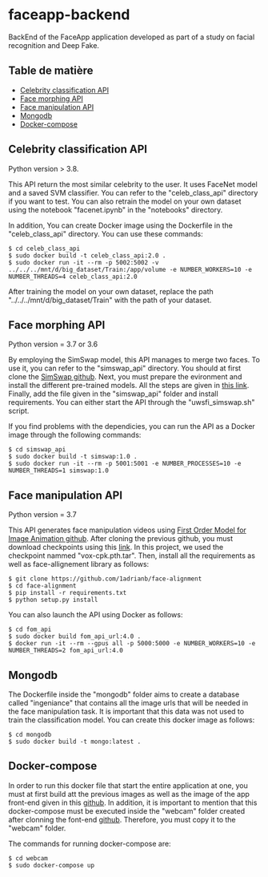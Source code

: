 # faceapp-backend
BackEnd of the FaceApp application developed as part of a study on facial recognition and Deep Fake.

## Table de matière
* [Celebrity classification API](#celebrity-classification)
* [Face morphing API](#face-morphing)
* [Face manipulation API](#face-manipulation)
* [Mongodb](#mongodb)
* [Docker-compose](#docker-compose)


## Celebrity classification API
Python version > 3.8.

This API return the most similar celebrity to the user. It uses FaceNet model and a saved SVM classifier. You can refer to the "celeb_class_api" directory if you want to test. You can also retrain the model on your own dataset using the notebook "facenet.ipynb" in the "notebooks" directory. 

In addition, You can create Docker image using the Dockerfile in the "celeb_class_api" directory.  You can use these commands:

```
$ cd celeb_class_api
$ sudo docker build -t celeb_class_api:2.0 .
$ sudo docker run -it --rm -p 5002:5002 -v ../../../mnt/d/big_dataset/Train:/app/volume -e NUMBER_WORKERS=10 -e NUMBER_THREADS=4 celeb_class_api:2.0
```
After training the model on your own dataset, replace the path "../../../mnt/d/big_dataset/Train" with the path of your dataset.

## Face morphing API
Python version = 3.7 or 3.6

By employing the SimSwap model, this API manages to merge two faces. To use it, you can refer to the "simswap_api" directory. You should at first clone the [SimSwap github](https://github.com/neuralchen/SimSwap). Next, you must prepare the evironment and install the different pre-trained models. All the steps are given in [this link](https://github.com/neuralchen/SimSwap/blob/main/docs/guidance/preparation.md). Finally, add the file given in the "simswap_api" folder and install requirements. You can either start the API through the "uwsfi_simswap.sh" script.

If you find problems with the dependicies, you can run the API as a Docker image through the following commands:

```
$ cd simswap_api
$ sudo docker build -t simswap:1.0 .
$ sudo docker run -it --rm -p 5001:5001 -e NUMBER_PROCESSES=10 -e NUMBER_THREADS=1 simswap:1.0
```
## Face manipulation API
Python version = 3.7

This API generates face manipulation videos using [First Order Model for Image Animation github](https://github.com/AliaksandrSiarohin/first-order-model). After cloning the previous github, you must download checkpoints using this [link](https://drive.google.com/drive/folders/1PyQJmkdCsAkOYwUyaj_l-l0as-iLDgeH). In this project, we used the checkpoint nammed "vox-cpk.pth.tar". Then, install all the requirements as well as face-allignement library as follows:
```
$ git clone https://github.com/1adrianb/face-alignment
$ cd face-alignment
$ pip install -r requirements.txt
$ python setup.py install
```

You can also launch the API using Docker as follows:

```
$ cd fom_api
$ sudo docker build fom_api_url:4.0 .
$ docker run -it --rm --gpus all -p 5000:5000 -e NUMBER_WORKERS=10 -e NUMBER_THREADS=2 fom_api_url:4.0
```

## Mongodb
The Dockerfile inside the "mongodb" folder aims to create a database called "ingeniance" that contains all the image urls that will be needed in the face manipulation task. It is important that this data was not used to train the classification model. You can create this docker image as follows:

```
$ cd mongodb
$ sudo docker build -t mongo:latest .
```

## Docker-compose

In order to run this docker file that start the entire application at one, you must at first build att the previous images as well as the image of the app front-end given in this [github](https://github.com/inpulse-tv/webcam). In addition, it is important to mention that this docker-compose must be executed inside the "webcam" folder created after clonning the font-end [github](https://github.com/inpulse-tv/webcam). Therefore, you must copy it to the "webcam" folder.

The commands for running docker-compose are:

```
$ cd webcam
$ sudo docker-compose up
```
